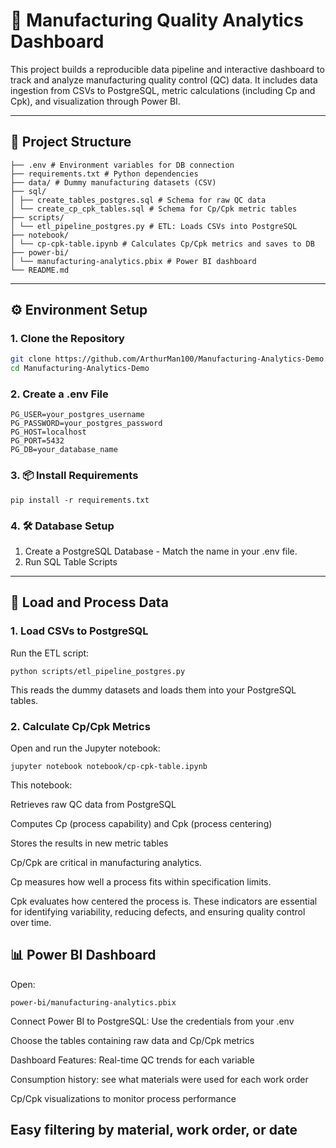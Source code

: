 # 🧪 Manufacturing Quality Analytics Dashboard

This project builds a reproducible data pipeline and interactive dashboard to track and analyze manufacturing quality control (QC) data. It includes data ingestion from CSVs to PostgreSQL, metric calculations (including Cp and Cpk), and visualization through Power BI.

---

## 📁 Project Structure
```
├── .env # Environment variables for DB connection
├── requirements.txt # Python dependencies
├── data/ # Dummy manufacturing datasets (CSV)
├── sql/
│ ├── create_tables_postgres.sql # Schema for raw QC data
│ └── create_cp_cpk_tables.sql # Schema for Cp/Cpk metric tables
├── scripts/
│ └── etl_pipeline_postgres.py # ETL: Loads CSVs into PostgreSQL
├── notebook/
│ └── cp-cpk-table.ipynb # Calculates Cp/Cpk metrics and saves to DB
├── power-bi/
│ └── manufacturing-analytics.pbix # Power BI dashboard
└── README.md
```

---

## ⚙️ Environment Setup

### 1. Clone the Repository

```bash
git clone https://github.com/ArthurMan100/Manufacturing-Analytics-Demo.git
cd Manufacturing-Analytics-Demo
```

### 2. Create a .env File
```
PG_USER=your_postgres_username
PG_PASSWORD=your_postgres_password
PG_HOST=localhost
PG_PORT=5432
PG_DB=your_database_name
```

### 3. 📦 Install Requirements
```
pip install -r requirements.txt
```

### 4. 🛠️ Database Setup
1. Create a PostgreSQL Database - Match the name in your .env file.
2. Run SQL Table Scripts
   
---
## 🚀 Load and Process Data

### 1. Load CSVs to PostgreSQL
Run the ETL script:
```
python scripts/etl_pipeline_postgres.py
```
This reads the dummy datasets and loads them into your PostgreSQL tables.

### 2. Calculate Cp/Cpk Metrics
Open and run the Jupyter notebook:
```
jupyter notebook notebook/cp-cpk-table.ipynb
```
This notebook:

Retrieves raw QC data from PostgreSQL

Computes Cp (process capability) and Cpk (process centering)

Stores the results in new metric tables

Cp/Cpk are critical in manufacturing analytics.

Cp measures how well a process fits within specification limits.

Cpk evaluates how centered the process is.
These indicators are essential for identifying variability, reducing defects, and ensuring quality control over time.

## 📊 Power BI Dashboard
Open:
```
power-bi/manufacturing-analytics.pbix
```
Connect Power BI to PostgreSQL:
Use the credentials from your .env

Choose the tables containing raw data and Cp/Cpk metrics

Dashboard Features:
Real-time QC trends for each variable

Consumption history: see what materials were used for each work order

Cp/Cpk visualizations to monitor process performance

Easy filtering by material, work order, or date
---

